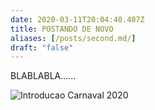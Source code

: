 ```yaml
---
date: 2020-03-11T20:04:40.407Z
title: POSTANDO DE NOVO
aliases: [/posts/second.md/]
draft: "false"
---
```




BLABLABLA......



![Introducao Carnaval 2020](/images/carna20.jpg)
